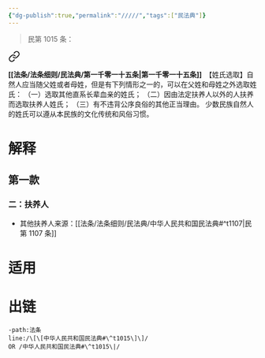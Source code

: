 ```yaml
---
{"dg-publish":true,"permalink":"/////","tags":["民法典"]}
---
```


>民第 1015 条：
<div class="transclusion internal-embed is-loaded"><a class="markdown-embed-link" href="/////#t1015" aria-label="Open link"><svg xmlns="http://www.w3.org/2000/svg" width="24" height="24" viewBox="0 0 24 24" fill="none" stroke="currentColor" stroke-width="2" stroke-linecap="round" stroke-linejoin="round" class="svg-icon lucide-link"><path d="M10 13a5 5 0 0 0 7.54.54l3-3a5 5 0 0 0-7.07-7.07l-1.72 1.71"></path><path d="M14 11a5 5 0 0 0-7.54-.54l-3 3a5 5 0 0 0 7.07 7.07l1.71-1.71"></path></svg></a><div class="markdown-embed">



**[[法条/法条细则/民法典/第一千零一十五条\|第一千零一十五条]]**　【姓氏选取】自然人应当随父姓或者母姓，但是有下列情形之一的，可以在父姓和母姓之外选取姓氏：
（一）选取其他直系长辈血亲的姓氏；
（二）因由法定扶养人以外的人扶养而选取扶养人姓氏；
（三）有不违背公序良俗的其他正当理由。
少数民族自然人的姓氏可以遵从本民族的文化传统和风俗习惯。 

</div></div>

# 解释
## 第一款
### 二：扶养人
- 其他扶养人来源：[[法条/法条细则/民法典/中华人民共和国民法典#^t1107\|民第 1107 条]]
# 适用
# 出链
```query
-path:法条
line:/\[\[中华人民共和国民法典#\^t1015\]\]/
OR /中华人民共和国民法典#\^t1015\|/
```

